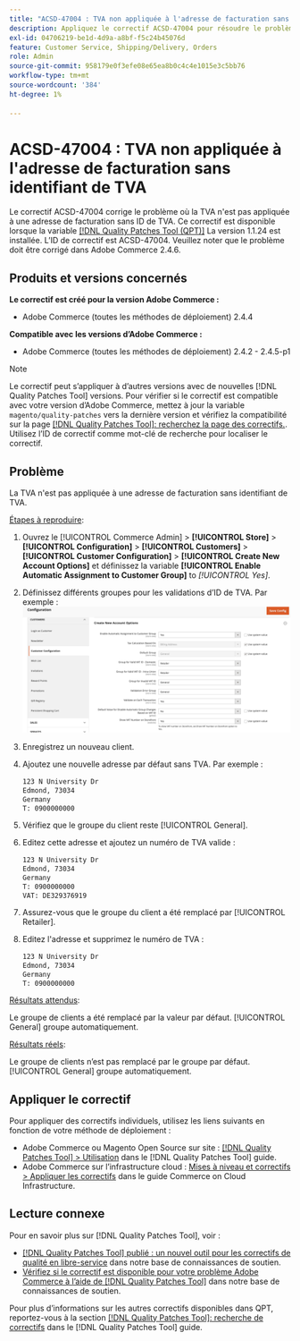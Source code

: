 ```yaml
---
title: "ACSD-47004 : TVA non appliquée à l'adresse de facturation sans identifiant de TVA"
description: Appliquez le correctif ACSD-47004 pour résoudre le problème Adobe Commerce où la TVA n’est pas appliquée à une adresse de facturation sans identifiant de TVA.
exl-id: 04706219-be1d-4d9a-a8bf-f5c24b45076d
feature: Customer Service, Shipping/Delivery, Orders
role: Admin
source-git-commit: 958179e0f3efe08e65ea8b0c4c4e1015e3c5bb76
workflow-type: tm+mt
source-wordcount: '384'
ht-degree: 1%

---
```


# ACSD-47004 : TVA non appliquée à l&#39;adresse de facturation sans identifiant de TVA

Le correctif ACSD-47004 corrige le problème où la TVA n&#39;est pas appliquée à une adresse de facturation sans ID de TVA. Ce correctif est disponible lorsque la variable [[!DNL Quality Patches Tool (QPT)]](/help/announcements/adobe-commerce-announcements/magento-quality-patches-released-new-tool-to-self-serve-quality-patches.md)  La version 1.1.24 est installée. L’ID de correctif est ACSD-47004. Veuillez noter que le problème doit être corrigé dans Adobe Commerce 2.4.6.

## Produits et versions concernés

**Le correctif est créé pour la version Adobe Commerce :**

* Adobe Commerce (toutes les méthodes de déploiement) 2.4.4

**Compatible avec les versions d’Adobe Commerce :**

* Adobe Commerce (toutes les méthodes de déploiement) 2.4.2 - 2.4.5-p1

>[!NOTE]
>
>Le correctif peut s’appliquer à d’autres versions avec de nouvelles [!DNL Quality Patches Tool] versions. Pour vérifier si le correctif est compatible avec votre version d’Adobe Commerce, mettez à jour la variable `magento/quality-patches` vers la dernière version et vérifiez la compatibilité sur la page [[!DNL Quality Patches Tool]: recherchez la page des correctifs.](https://experienceleague.adobe.com/tools/commerce-quality-patches/index.html). Utilisez l’ID de correctif comme mot-clé de recherche pour localiser le correctif.

## Problème

La TVA n&#39;est pas appliquée à une adresse de facturation sans identifiant de TVA.

<u>Étapes à reproduire</u>:

1. Ouvrez le [!UICONTROL Commerce Admin] > **[!UICONTROL Store]** > **[!UICONTROL Configuration]** > **[!UICONTROL Customers]** > **[!UICONTROL Customer Configuration]** > **[!UICONTROL Create New Account Options]** et définissez la variable **[!UICONTROL Enable Automatic Assignment to Customer Group]** to *[!UICONTROL Yes]*.
1. Définissez différents groupes pour les validations d’ID de TVA. Par exemple :
   ![validations de l’identifiant-TVA](/help/support-tools/patches-available-in-qpt-tool/assets/vat-id-validations.png)
1. Enregistrez un nouveau client.
1. Ajoutez une nouvelle adresse par défaut sans TVA. Par exemple :

   ```
   123 N University Dr
   Edmond, 73034
   Germany
   T: 0900000000
   ```

1. Vérifiez que le groupe du client reste [!UICONTROL General].
1. Editez cette adresse et ajoutez un numéro de TVA valide :

   ```
   123 N University Dr
   Edmond, 73034
   Germany
   T: 0900000000
   VAT: DE329376919
   ```

1. Assurez-vous que le groupe du client a été remplacé par [!UICONTROL Retailer].
1. Editez l&#39;adresse et supprimez le numéro de TVA :

   ```
   123 N University Dr
   Edmond, 73034
   Germany
   T: 0900000000
   ```

<u>Résultats attendus</u>:

Le groupe de clients a été remplacé par la valeur par défaut. [!UICONTROL General] groupe automatiquement.

<u>Résultats réels</u>:

Le groupe de clients n’est pas remplacé par le groupe par défaut. [!UICONTROL General] groupe automatiquement.

## Appliquer le correctif

Pour appliquer des correctifs individuels, utilisez les liens suivants en fonction de votre méthode de déploiement :

* Adobe Commerce ou Magento Open Source sur site : [[!DNL Quality Patches Tool] > Utilisation](https://experienceleague.adobe.com/docs/commerce-operations/tools/quality-patches-tool/usage.html) dans le [!DNL Quality Patches Tool] guide.
* Adobe Commerce sur l’infrastructure cloud : [Mises à niveau et correctifs > Appliquer les correctifs](https://experienceleague.adobe.com/docs/commerce-cloud-service/user-guide/develop/upgrade/apply-patches.html) dans le guide Commerce on Cloud Infrastructure.

## Lecture connexe

Pour en savoir plus sur [!DNL Quality Patches Tool], voir :

* [[!DNL Quality Patches Tool] publié : un nouvel outil pour les correctifs de qualité en libre-service](/help/announcements/adobe-commerce-announcements/magento-quality-patches-released-new-tool-to-self-serve-quality-patches.md) dans notre base de connaissances de soutien.
* [Vérifiez si le correctif est disponible pour votre problème Adobe Commerce à l’aide de [!DNL Quality Patches Tool]](/help/support-tools/patches-available-in-qpt-tool/check-patch-for-magento-issue-with-magento-quality-patches.md) dans notre base de connaissances de soutien.

Pour plus d’informations sur les autres correctifs disponibles dans QPT, reportez-vous à la section [[!DNL Quality Patches Tool]: recherche de correctifs](https://experienceleague.adobe.com/tools/commerce-quality-patches/index.html) dans le [!DNL Quality Patches Tool] guide.
